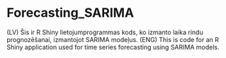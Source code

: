 # Forecasting_SARIMA
(LV) Šis ir R Shiny lietojumprogrammas kods, ko izmanto laika rindu prognozēšanai, izmantojot SARIMA modeļus. (ENG) This is code for an R Shiny application used for time series forecasting using SARIMA models.
